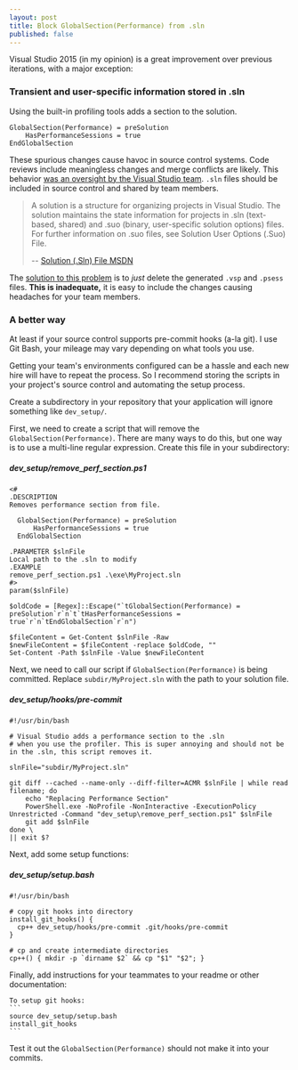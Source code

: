 ```yaml
---
layout: post
title: Block GlobalSection(Performance) from .sln
published: false
---
```


Visual Studio 2015 (in my opinion) is a great improvement over previous iterations, with a major exception:  

### Transient and user-specific information stored in .sln

Using the built-in profiling tools adds a section to the solution.  

```
GlobalSection(Performance) = preSolution
    HasPerformanceSessions = true
EndGlobalSection
```

These spurious changes cause havoc in source control systems.
Code reviews include meaningless changes and merge conflicts are likely.
This behavior [was an oversight by the Visual Studio team](https://connect.microsoft.com/VisualStudio/feedback/details/1951562).
`.sln` files should be included in source control and shared by team members.

> A solution is a structure for organizing projects in Visual Studio. The solution maintains the state information for projects in .sln (text-based, shared) and .suo (binary, user-specific solution options) files. For further information on .suo files, see Solution User Options (.Suo) File.
>
> -- [Solution (.Sln) File MSDN](https://msdn.microsoft.com/en-us/library/bb165951.aspx)

The [solution to this problem](http://stackoverflow.com/questions/14981323/how-to-force-visual-studio-not-to-add-globalsectionperformance-section) is to *just* delete the generated `.vsp` and `.psess` files.
__This is inadequate,__ it is easy to include the changes causing headaches for your team members.

### A better way

At least if your source control supports pre-commit hooks (a-la git).
I use Git Bash, your mileage may vary depending on what tools you use.

Getting your team's environments configured can be a hassle and each new hire will have to repeat the process.
So I recommend storing the scripts in your project's source control and automating the setup process.

Create a subdirectory in your repository that your application will ignore something like `dev_setup/`.

First, we need to create a script that will remove the `GlobalSection(Performance)`.
There are many ways to do this, but one way is to use a multi-line regular expression.
 Create this file in your subdirectory:

##### dev_setup/remove_perf_section.ps1
```
<#
.DESCRIPTION
Removes performance section from file.

  GlobalSection(Performance) = preSolution
      HasPerformanceSessions = true
  EndGlobalSection

.PARAMETER $slnFile
Local path to the .sln to modify
.EXAMPLE
remove_perf_section.ps1 .\exe\MyProject.sln
#>
param($slnFile)

$oldCode = [Regex]::Escape("`tGlobalSection(Performance) = preSolution`r`n`t`tHasPerformanceSessions = true`r`n`tEndGlobalSection`r`n")

$fileContent = Get-Content $slnFile -Raw
$newFileContent = $fileContent -replace $oldCode, ""
Set-Content -Path $slnFile -Value $newFileContent
```

Next, we need to call our script if `GlobalSection(Performance)` is being committed. Replace `subdir/MyProject.sln` with the path to your solution file.

##### dev_setup/hooks/pre-commit
```
#!/usr/bin/bash

# Visual Studio adds a performance section to the .sln
# when you use the profiler. This is super annoying and should not be in the .sln, this script removes it.

slnFile="subdir/MyProject.sln"

git diff --cached --name-only --diff-filter=ACMR $slnFile | while read filename; do
	echo "Replacing Performance Section"
	PowerShell.exe -NoProfile -NonInteractive -ExecutionPolicy Unrestricted -Command "dev_setup\remove_perf_section.ps1" $slnFile
	git add $slnFile
done \
|| exit $?
```

Next, add some setup functions:

##### dev_setup/setup.bash
```
#!/usr/bin/bash

# copy git hooks into directory
install_git_hooks() {
  cp++ dev_setup/hooks/pre-commit .git/hooks/pre-commit
}

# cp and create intermediate directories
cp++() { mkdir -p `dirname $2` && cp "$1" "$2"; }
```

Finally, add instructions for your teammates to your readme or other documentation:

    To setup git hooks:
    ```
    source dev_setup/setup.bash
    install_git_hooks
    ```

Test it out the `GlobalSection(Performance)` should not make it into your commits.
